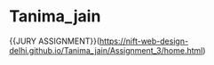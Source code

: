 # Tanima_jain


{{JURY ASSIGNMENT}}(https://nift-web-design-delhi.github.io/Tanima_jain/Assignment_3/home.html)
